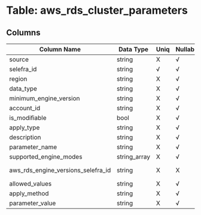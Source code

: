 # Table: aws_rds_cluster_parameters

## Columns 

|  Column Name   |  Data Type  | Uniq | Nullable | Description | 
|  ----  | ----  | ----  | ----  | ---- | 
| source | string | X | √ |  | 
| selefra_id | string | √ | √ | random id | 
| region | string | X | √ |  | 
| data_type | string | X | √ |  | 
| minimum_engine_version | string | X | √ |  | 
| account_id | string | X | √ |  | 
| is_modifiable | bool | X | √ |  | 
| apply_type | string | X | √ |  | 
| description | string | X | √ |  | 
| parameter_name | string | X | √ |  | 
| supported_engine_modes | string_array | X | √ |  | 
| aws_rds_engine_versions_selefra_id | string | X | X | fk to aws_rds_engine_versions.selefra_id | 
| allowed_values | string | X | √ |  | 
| apply_method | string | X | √ |  | 
| parameter_value | string | X | √ |  | 


